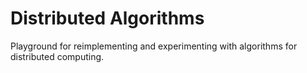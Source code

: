 # Distributed Algorithms

Playground for reimplementing and experimenting with
algorithms for distributed computing.
